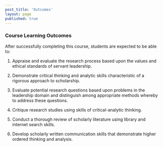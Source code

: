 ```yaml
---
post_title: 'Outcomes'
layout: page
published: true
---
```




### Course Learning Outcomes

After successfully completing this course, students are expected to be able to:

1. Appraise and evaluate the research process based upon the values and ethical standards of servant leadership.

2. Demonstrate critical thinking and analytic skills characteristic of a rigorous approach to scholarship.

3. Evaluate potential research questions based upon problems in the leadership domain and distinguish among appropriate methods whereby to address these questions.

4. Critique research studies using skills of critical-analytic thinking.

5. Conduct a thorough review of scholarly literature using library and internet search skills.

6. Develop scholarly written communication skills that demonstrate higher ordered thinking and analysis.



